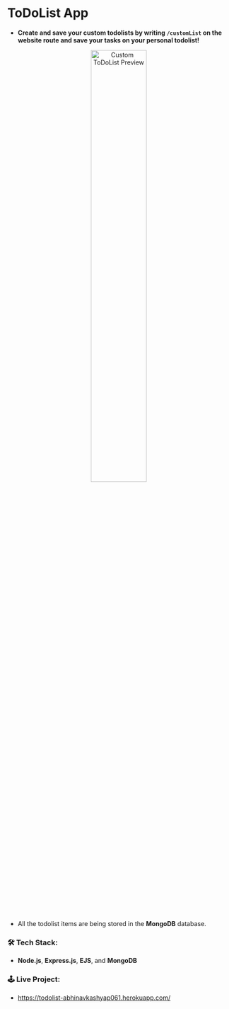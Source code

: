 # ToDoList App
- **Create and save your custom todolists by writing `/customList` on the website route and save your tasks on your personal todolist!**

<p align="center">
<img src="https://github.com/abhinavkashyap061/todolist/blob/main/readme-assets/customlist-preview.jpg?raw=true" alt="Custom ToDoList Preview" width="50%">
</p>

- All the todolist items are being stored in the **MongoDB** database.

<!-- <img src="https://github.com/abhinavkashyap061/todolist/blob/main/readme-assets/homepage-preview.jpg?raw=true" alt="Today ToDoList Preview"> -->


### 🛠 Tech Stack:
- **Node.js**, **Express.js**, **EJS**, and **MongoDB**

### 🕹 Live Project:
- https://todolist-abhinavkashyap061.herokuapp.com/
